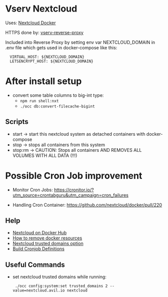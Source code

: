 # Vserv Nextcloud

Uses: [Nextcloud Docker](https://github.com/nextcloud/docker)

HTTPS done by: [vserv-reverse-proxy](https://bitbucket.org/bnware/vserv-reverse-proxy/src/master/)

Included into Reverse Proxy by setting env var NEXTCLOUD_DOMAIN in .env file 
which gets used in docker-compose like this: 

      VIRTUAL_HOST: ${NEXTCLOUD_DOMAIN}
      LETSENCRYPT_HOST: ${NEXTCLOUD_DOMAIN}
      
# After install setup

- convert some table columns to big-int type: 
    - `npm run shell:nxt`
    - `./occ db:convert-filecache-bigint`
      
 ## Scripts 
 
 - start -> start this nextcloud system as detached containers with docker-compose 
 - stop -> stops all containers from this system 
 - stop:rm -> CAUTION: Stops all containers AND REMOVES ALL VOLUMES WITH ALL DATA (!!!)
 
 # Possible Cron Job improvement
 - Monitor Cron Jobs: https://cronitor.io/?utm_source=crontabguru&utm_campaign=cron_failures
 
 - Handling Cron Container: https://github.com/nextcloud/docker/pull/220 
 
 ## Help
 
 - [Nextcloud on Docker Hub](https://hub.docker.com/_/nextcloud/)
 - [How to remove docker resources](https://linuxize.com/post/how-to-remove-docker-images-containers-volumes-and-networks/#remove-one-or-more-volumes)
 - [Nextcloud trusted domains option](https://github.com/nextcloud/docker/pull/500)
 - [Build Cronjob Definitions](https://crontab.guru/#*/15_*_*_*_*)
 
 ## Useful Commands
 - set nextcloud trusted domains while running: 
 
        ./occ config:system:set trusted_domains 2 --value=nextcloud.avil.io nextcloud
